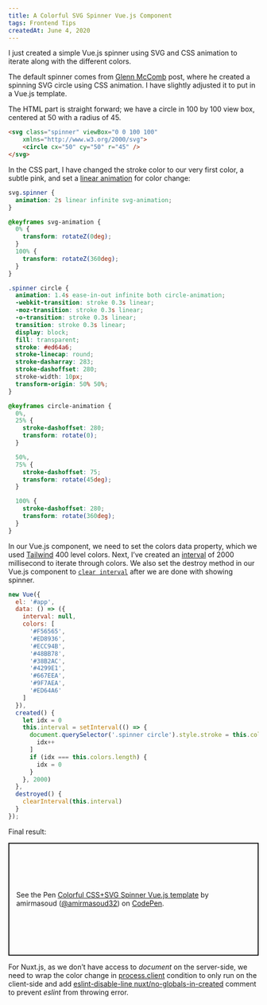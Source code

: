 ```yaml
---
title: A Colorful SVG Spinner Vue.js Component
tags: Frontend Tips
createdAt: June 4, 2020
---
```


I just created a simple Vue.js spinner using SVG and CSS animation to iterate along with the different colors.

The default spinner comes from [Glenn McComb](https://glennmccomb.com/articles/building-a-pure-css-animated-svg-spinner/) post, where he created a spinning SVG circle using CSS animation. I have slightly adjusted it to put in a Vue.js template.

The HTML part is straight forward; we have a circle in 100 by 100 view box, centered at 50 with a radius of 45.

```html
<svg class="spinner" viewBox="0 0 100 100"
    xmlns="http://www.w3.org/2000/svg">
    <circle cx="50" cy="50" r="45" />
</svg>
```

In the CSS part, I have changed the stroke color to our very first color, a subtle pink, and set a [linear animation](https://developer.mozilla.org/en-US/docs/Web/CSS/animation-timing-function) for color change:

```css
svg.spinner {
  animation: 2s linear infinite svg-animation;
}

@keyframes svg-animation {
  0% {
    transform: rotateZ(0deg);
  }
  100% {
    transform: rotateZ(360deg);
  }
}

.spinner circle {
  animation: 1.4s ease-in-out infinite both circle-animation;
  -webkit-transition: stroke 0.3s linear;
  -moz-transition: stroke 0.3s linear;
  -o-transition: stroke 0.3s linear;
  transition: stroke 0.3s linear;
  display: block;
  fill: transparent;
  stroke: #ed64a6;
  stroke-linecap: round;
  stroke-dasharray: 283;
  stroke-dashoffset: 280;
  stroke-width: 10px;
  transform-origin: 50% 50%;
}

@keyframes circle-animation {
  0%,
  25% {
    stroke-dashoffset: 280;
    transform: rotate(0);
  }

  50%,
  75% {
    stroke-dashoffset: 75;
    transform: rotate(45deg);
  }

  100% {
    stroke-dashoffset: 280;
    transform: rotate(360deg);
  }
}
```

In our Vue.js component, we need to set the colors data property, which we used [Tailwind](https://tailwindcss.com/docs/customizing-colors/#default-color-palette) 400 level colors. Next, I’ve created an [interval](https://developer.mozilla.org/en-US/docs/Web/API/WindowOrWorkerGlobalScope/setInterval) of 2000 millisecond to iterate through colors. We also set the destroy method in our Vue.js component to [`clear interval`](https://developer.mozilla.org/en-US/docs/Web/API/WindowOrWorkerGlobalScope/clearInterval) after we are done with showing spinner.

```js
new Vue({
  el: '#app',
  data: () => ({
    interval: null,
    colors: [
      '#F56565',
      '#ED8936',
      '#ECC94B',
      '#48BB78',
      '#38B2AC',
      '#4299E1',
      '#667EEA',
      '#9F7AEA',
      '#ED64A6'
    ]
  }),
  created() {
    let idx = 0
    this.interval = setInterval(() => {
      document.querySelector('.spinner circle').style.stroke = this.colors[
        idx++
      ]
      if (idx === this.colors.length) {
        idx = 0
      }
    }, 2000)
  },
  destroyed() {
    clearInterval(this.interval)
  }
});
```

Final result:

<p class="codepen" data-height="227" data-theme-id="dark" data-default-tab="css,result" data-user="amirmasoud32" data-slug-hash="XWmQmbv" data-preview="true" style="height: 227px; box-sizing: border-box; display: flex; align-items: center; justify-content: center; border: 2px solid; margin: 1em 0; padding: 1em;" data-pen-title="Colorful CSS+SVG Spinner Vue.js template">
  <span>See the Pen <a href="https://codepen.io/amirmasoud32/pen/XWmQmbv">
  Colorful CSS+SVG Spinner Vue.js template</a> by amirmasoud  (<a href="https://codepen.io/amirmasoud32">@amirmasoud32</a>)
  on <a href="https://codepen.io">CodePen</a>.</span>
</p>
<script async src="https://cpwebassets.codepen.io/assets/embed/ei.js"></script>

For Nuxt.js, as we don’t have access to *document* on the server-side, we need to wrap the color change in [process.client](https://nuxtjs.org/api/context/) condition to only run on the client-side and add [eslint-disable-line nuxt/no-globals-in-created](https://github.com/nuxt/eslint-plugin-nuxt/blob/master/docs/rules/no-globals-in-created.md) comment to prevent *eslint* from throwing error.
